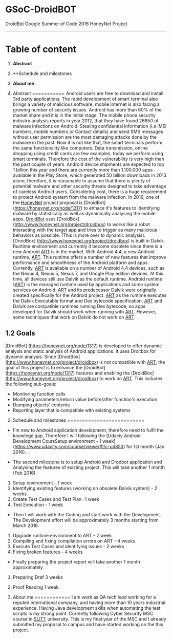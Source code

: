 # GSoC-DroidBOT
DroidBot Google Summer of Code 2016 HoneyNet Project
*****************************************************
Table of content
================

1. **Abstract** 
2. **Schedule and milestones
3. **About me**


1. Abstract
===========
Android users are free to download and install 3rd party applications. The rapid development of smart terminal also brings a variety of malicious software, mobile Internet is also facing a growing number of security issues. Android has more than 60% of the market share and it is in the initial stage. The mobile phone security industry analysis reports in year 2012, that they have found 26850 of malware infections on Android. Stealing confidential information (i.e IMEI numbers, mobile numbers or Contact details) and send SMS messages without user permission are the most damaging attacks done by the malware in the past. Now it is not like that, the smart terminals perform the same functionality like computers. Data transmission, online shopping using credit cards are few examples, today we perform using smart terminals. Therefore the cost of the vulnerability is very high than the past couple of years. Android device shipments are expected to top 1 billion this year and there are currently more than 1.100.000 apps available in the Play Store, which generated 50 billion downloads in 2013 alone, therefore, it is reasonable to assume that there is plenty of potential malware and other security threats designed to take advantage of careless Android users. Considering cost, there is a huge requirement to protect Android system from the malware infection. 
In 2016, one of the [HoneyNet](https://honeynet.org) project proposal is 
[DroidBot] (https://honeynet.org/node/1317) to enhace it's features to identifying malware by statistically as well as dynamically analysing the mobile apps. [DroidBot](https://honeynet.org/node/1317) uses 
[DroidBox] (http://www.honeynet.org/project/droidbox) to works like a robot interacting with the target app and tries to trigger as many malicious behaviors as possible. (This is more over to dynamic analysis).
[DroidBox] (http://www.honeynet.org/project/droidbox) is built in Dalvik Runtime environment and currently it become obsolete since there is a new Android [ART](https://en.wikipedia.org/wiki/Android_Runtime) is in the market. With Android 4.4, a new Android runtime, [ART](https://en.wikipedia.org/wiki/Android_Runtime). This runtime offers a number of new features that improve performance and smoothness of the Android platform and apps. Currently, [ART](https://en.wikipedia.org/wiki/Android_Runtime) is available on a number of Android 4.4 devices, such as the Nexus 4, Nexus 5, Nexus 7, and Google Play edition devices. At this time, all devices still use Dalvik as the default runtime. Android runtime ([ART](https://en.wikipedia.org/wiki/Android_Runtime)) is the managed runtime used by applications and some system services on Android. [ART](https://en.wikipedia.org/wiki/Android_Runtime) and its predecessor Dalvik were originally created specifically for the Android project. [ART](https://en.wikipedia.org/wiki/Android_Runtime) as the runtime executes the Dalvik Executable format and Dex bytecode specification. [ART](https://en.wikipedia.org/wiki/Android_Runtime) and Dalvik are compatible runtimes running Dex bytecode, so apps developed for Dalvik should work when running with [ART](https://en.wikipedia.org/wiki/Android_Runtime). However, some techniques that work on Dalvik do not work on [ART](https://en.wikipedia.org/wiki/Android_Runtime).

1.2 Goals
---------
[DroidBot] (https://honeynet.org/node/1317) is developed to offer dynamic analysis and static analysis of Android applications. It uses Droitbox for dynamic analysis. Since [DroidBox] (http://www.honeynet.org/project/droidbox) is not compatible with [ART](https://en.wikipedia.org/wiki/Android_Runtime), the goal of this project is to enhance the [DroidBot] (https://honeynet.org/node/1317) features and enabling the [DroidBox] (http://www.honeynet.org/project/droidbox) to work on [ART](https://en.wikipedia.org/wiki/Android_Runtime). This includes the following sub-goals:

 + Monitoring function calls
 + Modifying parameters/return value before/after function's execution
 + Dumping objects' contents
 + Reporting layer that is compatible with existing systems
 
2. Schedule and milestones
==========================
+ I'm new to Android application development, therefore need to fulfil the knowlege gap, Therefore I will following the [Udaciy Android Development CoursSetup environment - 1 week] (https://www.udacity.com/course/viewer#!/c-ud853) for 1st month (Jan 2016).

+ The second milestone is to setup Android and Drodbot application and Analysing the features of existing project. This will take another 1 month (Feb 2016)
1. Setup environment - 1 week
2. Identifying existing features (working on obsolete Dalvik system) - 2 weeks
3. Create Test Cases and Test Plan -1 week
4. Test Execution  - 1 week

+ Then I will work with the Coding and start work with the Development. The Development effort will be approximately 3 months starting from March 2016.

1. Upgrade runtime environment to ART - 2 week
2. Compiling and fixing compilation errors on ART - 4 weeks
3. Execute Test Cases and identifying issues - 2 weeks 
4. Fixing broken features - 4 weeks

+ Finally preparing the project report will take another 1 month approximately.

1. Preparing Draf 3 weeks
2. Proof Reading 1 week

3. About me
============
I am work as QA tech lead working for a reputed international company, and having more than 10 years industrial experience. Having Java development skills when automating the test scripts is my strong point. Currently following Cyber Security MSC course in [SLITT](http://www.sliit.lk/) university. This is my final year of the MSC and I already submitted my proposal to campus and have started working on the this project.


